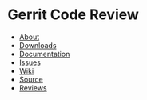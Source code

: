 # Gerrit Code Review

* [About](/about.md)
* [Downloads](https://gerrit-releases.storage.googleapis.com/index.html)
* [Documentation](https://gerrit-documentation.storage.googleapis.com/Documentation/2.12.2/index.html)
* [Issues](https://code.google.com/p/gerrit/issues/list)
* [Wiki](https://gerrit.googlesource.com/homepage/+/md-pages/docs/)
* [Source](https://gerrit.googlesource.com/gerrit/)
* [Reviews](https://gerrit-review.googlesource.com/#/q/status:open+project:gerrit)

[home]: /index.md
[logo]: /images/diffy45.png
